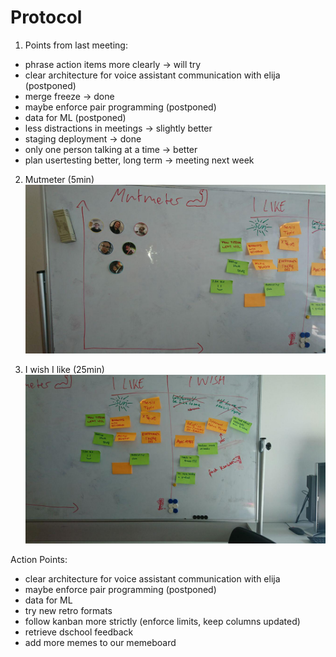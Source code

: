 # Protocol

1. Points from last meeting:


* phrase action items more clearly -> will try
* clear architecture for voice assistant communication with elija (postponed)
* merge freeze -> done
* maybe enforce pair programming (postponed)
* data for ML (postponed)
* less distractions in meetings -> slightly better
* staging deployment -> done
* only one person talking at a time -> better
* plan usertesting better, long term -> meeting next week



2. Mutmeter (5min)
![](../images/2019-03-20-Mutmeter.jpg)


3. I wish I like (25min)
![](../images/2019-03-20-I-Wish-I-Like.jpg)

Action Points:

* clear architecture for voice assistant communication with elija  
* maybe enforce pair programming (postponed)  
* data for ML  
* try new retro formats
* follow kanban more strictly (enforce limits, keep columns updated)
* retrieve dschool feedback
* add more memes to our memeboard
